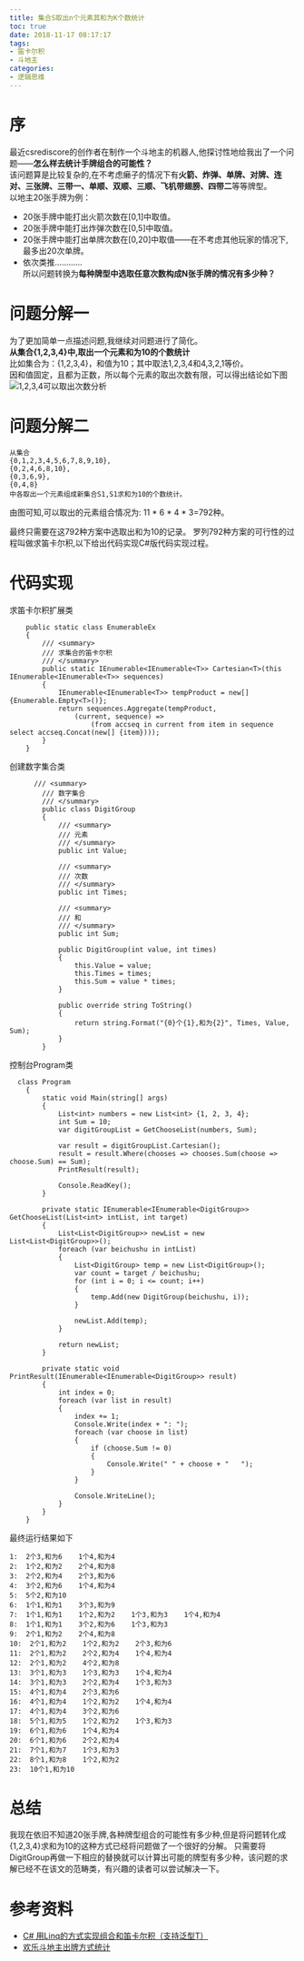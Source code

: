 ```yaml
---
title: 集合S取出n个元素其和为K个数统计
toc: true
date: 2018-11-17 08:17:17
tags:
- 笛卡尔积
- 斗地主
categories:
- 逻辑思维
---
```

# 序
最近csrediscore的创作者在制作一个斗地主的机器人,他探讨性地给我出了一个问题——**怎么样去统计手牌组合的可能性？**  
该问题算是比较复杂的,在不考虑癞子的情况下有**火箭、炸弹、单牌、对牌、连对、三张牌、三带一、单顺、双顺、三顺、飞机带翅膀、四带二**等等牌型。    
以地主20张手牌为例：
* 20张手牌中能打出火箭次数在[0,1]中取值。
* 20张手牌中能打出炸弹次数在[0,5]中取值。
* 20张手牌中能打出单牌次数在[0,20]中取值——在不考虑其他玩家的情况下,最多出20次单牌。
* 依次类推…………  
所以问题转换为**每种牌型中选取任意次数构成N张手牌的情况有多少种？**

# 问题分解一
为了更加简单一点描述问题,我继续对问题进行了简化。  
**从集合{1,2,3,4}中,取出一个元素和为10的个数统计**  
比如集合为：{1,2,3,4}，和值为10；其中取法1,2,3,4和4,3,2,1等价。  
因和值固定，且都为正数，所以每个元素的取出次数有限，可以得出结论如下图  
![1,2,3,4可以取出次数分析](1234_10.png)  

# 问题分解二  
```
从集合
{0,1,2,3,4,5,6,7,8,9,10},
{0,2,4,6,8,10},
{0,3,6,9},
{0,4,8}
中各取出一个元素组成新集合S1,S1求和为10的个数统计。
```
由图可知,可以取出的元素组合情况为:  11 \*  6 \* 4 \* 3=792种。

最终只需要在这792种方案中选取出和为10的记录。
罗列792种方案的可行性的过程叫做求笛卡尔积,以下给出代码实现C#版代码实现过程。

# 代码实现
求笛卡尔积扩展类
```
    public static class EnumerableEx
    {
        /// <summary>
        /// 求集合的笛卡尔积
        /// </summary>
        public static IEnumerable<IEnumerable<T>> Cartesian<T>(this IEnumerable<IEnumerable<T>> sequences)
        {
            IEnumerable<IEnumerable<T>> tempProduct = new[] {Enumerable.Empty<T>()};
            return sequences.Aggregate(tempProduct,
                (current, sequence) =>
                    (from accseq in current from item in sequence select accseq.Concat(new[] {item})));
        }
    }
```
创建数字集合类
```
      /// <summary>
        /// 数字集合
        /// </summary>
        public class DigitGroup
        {
            /// <summary>
            /// 元素
            /// </summary>
            public int Value;

            /// <summary>
            /// 次数
            /// </summary>
            public int Times;

            /// <summary>
            /// 和
            /// </summary>
            public int Sum;

            public DigitGroup(int value, int times)
            {
                this.Value = value;
                this.Times = times;
                this.Sum = value * times;
            }

            public override string ToString()
            {
                return string.Format("{0}个{1},和为{2}", Times, Value, Sum);
            }
        }
```

控制台Program类
```
  class Program
    {
        static void Main(string[] args)
        {
            List<int> numbers = new List<int> {1, 2, 3, 4};
            int Sum = 10;
            var digitGroupList = GetChooseList(numbers, Sum);

            var result = digitGroupList.Cartesian();
            result = result.Where(chooses => chooses.Sum(choose => choose.Sum) == Sum);
            PrintResult(result);

            Console.ReadKey();
        }

        private static IEnumerable<IEnumerable<DigitGroup>> GetChooseList(List<int> intList, int target)
        {
            List<List<DigitGroup>> newList = new List<List<DigitGroup>>();
            foreach (var beichushu in intList)
            {
                List<DigitGroup> temp = new List<DigitGroup>();
                var count = target / beichushu;
                for (int i = 0; i <= count; i++)
                {
                    temp.Add(new DigitGroup(beichushu, i));
                }

                newList.Add(temp);
            }

            return newList;
        }

        private static void PrintResult(IEnumerable<IEnumerable<DigitGroup>> result)
        {
            int index = 0;
            foreach (var list in result)
            {
                index += 1;
                Console.Write(index + ": ");
                foreach (var choose in list)
                {
                    if (choose.Sum != 0)
                    {
                        Console.Write(" " + choose + "   ");
                    }
                }

                Console.WriteLine();
            }
        }
    }
```
最终运行结果如下
```
1:  2个3,和为6    1个4,和为4
2:  1个2,和为2    2个4,和为8
3:  2个2,和为4    2个3,和为6
4:  3个2,和为6    1个4,和为4
5:  5个2,和为10
6:  1个1,和为1    3个3,和为9
7:  1个1,和为1    1个2,和为2    1个3,和为3    1个4,和为4
8:  1个1,和为1    3个2,和为6    1个3,和为3
9:  2个1,和为2    2个4,和为8
10:  2个1,和为2    1个2,和为2    2个3,和为6
11:  2个1,和为2    2个2,和为4    1个4,和为4
12:  2个1,和为2    4个2,和为8
13:  3个1,和为3    1个3,和为3    1个4,和为4
14:  3个1,和为3    2个2,和为4    1个3,和为3
15:  4个1,和为4    2个3,和为6
16:  4个1,和为4    1个2,和为2    1个4,和为4
17:  4个1,和为4    3个2,和为6
18:  5个1,和为5    1个2,和为2    1个3,和为3
19:  6个1,和为6    1个4,和为4
20:  6个1,和为6    2个2,和为4
21:  7个1,和为7    1个3,和为3
22:  8个1,和为8    1个2,和为2
23:  10个1,和为10
```
# 总结
  我现在依旧不知道20张手牌,各种牌型组合的可能性有多少种,但是将问题转化成{1,2,3,4}求和为10的这种方式已经将问题做了一个很好的分解。
  只需要将DigitGroup再做一下相应的替换就可以计算出可能的牌型有多少种，该问题的求解已经不在该文的范畴类，有兴趣的读者可以尝试解决一下。

# 参考资料
* [C# 用Linq的方式实现组合和笛卡尔积（支持泛型T）](https://www.cnblogs.com/localhost2016/p/8668355.html)
* [欢乐斗地主出牌方式统计](https://ddabb.github.io/Fight-the-Landlord-Card-Type-Aanalysis/)
